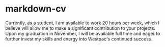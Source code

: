 # markdown-cv
Currently, as a student, I am available to work 20 hours per week, which I believe will allow me to make a significant contribution to your projects. Upon my graduation in November, I will be available full time and eager to further invest my skills and energy into Westpac's continued success.